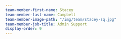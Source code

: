 ```yaml
---
team-member-first-name: Stacey
team-member-last-name: Campbell
team-member-image-path: "/img/team/stacey-sq.jpg"
team-member-job-title: Admin Support
display-order: 9
---
```

